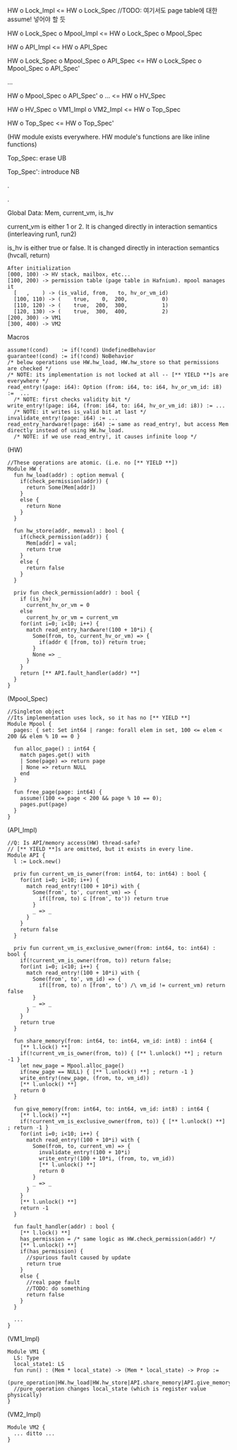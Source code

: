 HW o Lock_Impl <= HW o Lock_Spec //TODO: 여기서도 page table에 대한 assume! 넣어야 할 듯

HW o Lock_Spec o Mpool_Impl <= HW o Lock_Spec o Mpool_Spec

HW o API_Impl <= HW o API_Spec

HW o Lock_Spec o Mpool_Spec o API_Spec <= HW o Lock_Spec o Mpool_Spec o API_Spec'

...

HW o Mpool_Spec o API_Spec' o ... <= HW o HV_Spec

HW o HV_Spec o VM1_Impl o VM2_Impl <= HW o Top_Spec

HW o Top_Spec <= HW o Top_Spec'

(HW module exists everywhere. HW module's functions are like inline functions)



Top_Spec: erase UB

Top_Spec': introduce NB

.

.

Global Data: Mem, current_vm, is_hv

current_vm is either 1 or 2. It is changed directly in interaction semantics (interleaving run1, run2)

is_hv is either true or false. It is changed directly in interaction semantics (hvcall, return)

```
After initialization
[000, 100) -> HV stack, mailbox, etc...
[100, 200) -> permission table (page table in Hafnium). mpool manages it
  [   ,    ) -> (is_valid, from,   to, hv_or_vm_id)
  [100, 110) -> (    true,    0,  200,           0)
  [110, 120) -> (    true,  200,  300,           1)
  [120, 130) -> (    true,  300,  400,           2)
[200, 300) -> VM1
[300, 400) -> VM2
```

Macros
```
assume!(cond)    := if(!cond) UndefinedBehavior
guarantee!(cond) := if(!cond) NoBehavior
/* below operations use HW.hw_load, HW.hw_store so that permissions are checked */
/* NOTE: its implementation is not locked at all -- [** YIELD **]s are everywhere */
read_entry!(page: i64): Option (from: i64, to: i64, hv_or_vm_id: i8) :=  ...
  /* NOTE: first checks validity bit */
write_entry!(page: i64, (from: i64, to: i64, hv_or_vm_id: i8)) := ...
  /* NOTE: it writes is_valid bit at last */
invalidate_entry!(page: i64) := ...
read_entry_hardware!(page: i64) := same as read_entry!, but access Mem directly instead of using HW.hw_load.
  /* NOTE: if we use read_entry!, it causes infinite loop */
```

(HW)
```Coq
//These operations are atomic. (i.e. no [** YIELD **])
Module HW {
  fun hw_load(addr) : option memval {
    if(check_permission(addr)) {
      return Some(Mem[addr])
    }
    else {
      return None
    }
  }

  fun hw_store(addr, memval) : bool {
    if(check_permission(addr)) {
      Mem[addr] = val;
      return true
    }
    else {
      return false
    }
  }

  priv fun check_permission(addr) : bool {
    if (is_hv) 
      current_hv_or_vm = 0
    else
      current_hv_or_vm = current_vm
    for(int i=0; i<10; i++) {
      match read_entry_hardware!(100 + 10*i) {
        Some(from, to, current_hv_or_vm) => {
          if(addr ∈ [from, to)) return true;
        }
        None => _
      }
    }
    return [** API.fault_handler(addr) **]
  }
}
```


(Mpool_Spec)
```Coq
//Singleton object
//Its implementation uses lock, so it has no [** YIELD **]
Module Mpool {
  pages: { set: Set int64 | range: forall elem in set, 100 <= elem < 200 && elem % 10 == 0 }

  fun alloc_page() : int64 {
    match pages.get() with 
    | Some(page) => return page
    | None => return NULL
    end
  }

  fun free_page(page: int64) {
    assume!(100 <= page < 200 && page % 10 == 0);
    pages.put(page)
  }
}
```


(API_Impl)
```Coq
//Q: Is API/memory access(HW) thread-safe?
// [** YIELD **]s are omitted, but it exists in every line.
Module API {
  l := Lock.new()

  priv fun current_vm_is_owner(from: int64, to: int64) : bool {
    for(int i=0; i<10; i++) {
      match read_entry!(100 + 10*i) with {
        Some(from', to', current_vm) => {
          if([from, to) ⊆ [from', to')) return true
        }
        _ => _
      }
    }
    return false
  }
  
  priv fun current_vm_is_exclusive_owner(from: int64, to: int64) : bool {
    if(!current_vm_is_owner(from, to)) return false;
    for(int i=0; i<10; i++) {
      match read_entry!(100 + 10*i) with {
        Some(from', to', vm_id) => {
          if([from, to) ∩ [from', to') /\ vm_id != current_vm) return false
        }
        _ => _
      }
    }
    return true
  }
  
  fun share_memory(from: int64, to: int64, vm_id: int8) : int64 {
    [** l.lock() **]
    if(!current_vm_is_owner(from, to)) { [** l.unlock() **] ; return -1 }
    let new_page = Mpool.alloc_page()
    if(new_page == NULL) { [** l.unlock() **] ; return -1 }
    write_entry!(new_page, (from, to, vm_id))
    [** l.unlock() **]
    return 0
  }
  
  fun give_memory(from: int64, to: int64, vm_id: int8) : int64 {
    [** l.lock() **]
    if(!current_vm_is_exclusive_owner(from, to)) { [** l.unlock() **] ; return -1 }
    for(int i=0; i<10; i++) {
      match read_entry!(100 + 10*i) with {
        Some(from, to, current_vm) => {
          invalidate_entry!(100 + 10*i)
          write_entry!(100 + 10*i, (from, to, vm_id))
          [** l.unlock() **]
          return 0
        }
        _ => _
      }
    }
    [** l.unlock() **]
    return -1
  }
  
  fun fault_handler(addr) : bool {
    [** l.lock() **]
    has_permission = /* same logic as HW.check_permission(addr) */
    [** l.unlock() **]
    if(has_permission) {
      //spurious fault caused by update
      return true
    }
    else {
      //real page fault
      //TODO: do something
      return false
    }
  }

  ...
}
```


(VM1_Impl)
```Coq
Module VM1 {
  LS: Type
  local_state1: LS
  fun run() : (Mem * local_state) -> (Mem * local_state) -> Prop := 
    (pure_operation|HW.hw_load|HW.hw_store|API.share_memory|API.give_memory)*
  //pure_operation changes local_state (which is register value physically)
}
```


(VM2_Impl)
```Coq
Module VM2 {
  ... ditto ...
}
```
